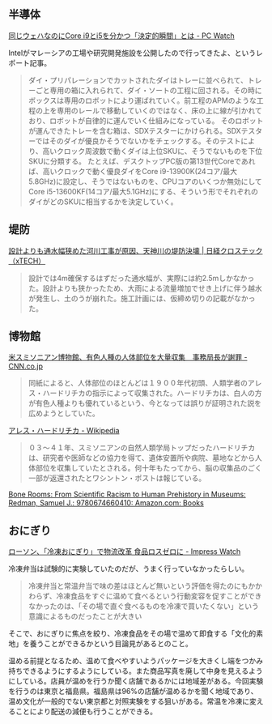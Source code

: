 ## 半導体

[同じウェハなのにCore i9とi5を分かつ「決定的瞬間」とは - PC Watch](https://pc.watch.impress.co.jp/docs/news/1525539.html)

Intelがマレーシアの工場や研究開発施設を公開したので行ってきたよ、というレポート記事。

> ダイ・プリパレーションでカットされたダイはトレーに並べられて、トレーごと専用の箱に入れられて、ダイ・ソートの工程に回される。その時にボックスは専用のロボットにより運ばれていく。前工程のAPMのような工程の上を専用のレールで移動していくのではなく、床の上に線が引かれており、ロボットが自律的に運んでいく仕組みになっている。
> そのロボットが運んできたトレーを含む箱は、SDXテスターにかけられる。SDXテスターではそのダイが優良かそうでないかをチェックする。そのテストにより、高いクロック周波数で動くダイは上位SKUに、そうでないものを下位SKUに分類する。
> たとえば、デスクトップPC版の第13世代Coreであれば、高いクロックで動く優良ダイをCore i9-13900K(24コア/最大5.8GHz)に設定し、そうではないものを、CPUコアのいくつか無効にしてCore i5-13600KF(14コア/最大5.1GHz)にする、そういう形でそれぞれのダイがどのSKUに相当するかを決定していく。

## 堤防

[設計よりも通水幅狭めた河川工事が原因、天神川の堤防決壊 | 日経クロステック（xTECH）](https://xtech.nikkei.com/atcl/nxt/column/18/00142/01673/)

> 設計では4m確保するはずだった通水幅が、実際には約2.5mしかなかった。設計よりも狭かったため、大雨による流量増加でせき上げに伴う越水が発生し、土のうが崩れた。施工計画には、仮締め切りの記載がなかった。

## 博物館

[米スミソニアン博物館、有色人種の人体部位を大量収集　事務局長が謝罪 - CNN.co.jp](https://www.cnn.co.jp/usa/35208154.html)

> 同紙によると、人体部位のほとんどは１９００年代初頭、人類学者のアレス・ハードリチカの指示によって収集された。ハードリチカは、白人の方が有色人種よりも優れているという、今となっては誤りが証明された説を広めようとしていた。

[アレス・ハードリチカ - Wikipedia](https://ja.wikipedia.org/wiki/%E3%82%A2%E3%83%AC%E3%82%B9%E3%83%BB%E3%83%8F%E3%83%BC%E3%83%89%E3%83%AA%E3%83%81%E3%82%AB)

> ０３～４１年、スミソニアンの自然人類学局トップだったハードリチカは、研究者や医師などの協力を得て、遺体安置所や病院、墓地などから人体部位を収集していたとされる。何十年もたってから、脳の収集品のごく一部が返還されたとワシントン・ポストは報じている。

[Bone Rooms: From Scientific Racism to Human Prehistory in Museums: Redman, Samuel J.: 9780674660410: Amazon.com: Books](https://www.amazon.com/Bone-Rooms-Scientific-Prehistory-Museums/dp/0674660412)

## おにぎり

[ローソン、「冷凍おにぎり」で物流改革 食品ロスゼロに - Impress Watch](https://www.watch.impress.co.jp/docs/news/1525399.html)

冷凍弁当は試験的に実験していたのだが、うまく行っていなかったらしい。

> 冷凍弁当と常温弁当で味の差はほとんど無いという評価を得たのにもかかわらず、冷凍食品をすぐに温めて食べるという行動変容を促すことができなかったのは、「その場で直ぐ食べるものを冷凍で買いたくない」という意識によるものだったことが大きい

そこで、おにぎりに焦点を絞り、冷凍食品をその場で温めて即食する「文化的素地」を養うことができるかという目論見があるとのこと。

温める前提となるため、温めて食べやすいようパッケージを大きくし端をつかみ持ちできるようにするようにしている。また商品写真を廃して中身を見えるようにしている。店員が温めを行うか聞く店舗であるかには地域差がある。今回実験を行うのは東京と福島県。福島県は96%の店舗が温めるかを聞く地域であり、温め文化が一般的でない東京都と対照実験をする狙いがある。常温を冷凍に変えることにより配送の減便も行うことができる。
